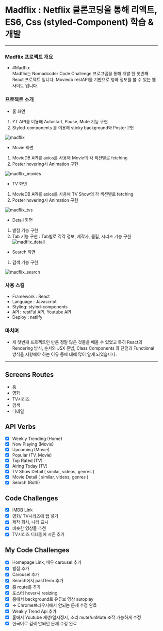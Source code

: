 # Madflix : Netflix 클론코딩을 통해 리액트, ES6, Css (styled-Component) 학습 & 개발
---

### Madflix 프로젝트 개요

- #Madflix  
  Madflix는 Nomadcoder Code Challenge 프로그램을 통해 개발 한 첫번째 React 프로젝트 입니다. Moviedb restAPI를 기반으로 영화 정보를 볼 수 있는 웹 사이트 입니다.

### 프로젝트 소개

- 홈 화면

1. YT API를 이용해 Autostart, Pause, Mute 기능 구현
2. Styled-components 를 이용해 sticky background와 Poster구현

![madflix](https://user-images.githubusercontent.com/83238246/122630612-050ee700-d100-11eb-8022-54881c1f33cc.jpg)


- Movie 화면

1. MovieDB API를 axios를 사용해 Movie의 각 섹션별로 fetching
2. Poster hovering시 Animation 구현

![madflix_movies](https://user-images.githubusercontent.com/83238246/122630614-05a77d80-d100-11eb-9fe2-48e99b52a8f8.jpg)

- TV 화면

1. MovieDB API를 axios를 사용해 TV Show의 각 섹션별로 fetching
2. Poster hovering시 Animation 구현

![madflix_tvs](https://user-images.githubusercontent.com/83238246/122630611-03452380-d100-11eb-945c-fcbc7452d993.jpg)

- Detail 화면

1. 별점 기능 구현
2. Tab 기능 구현 : Tab별로 각각 정보, 제작사, 클립, 시리즈 기능 구현
![madflix_detail](https://user-images.githubusercontent.com/83238246/122630613-050ee700-d100-11eb-8c3f-f148b02ce97c.jpg)

- Search 화면

1. 검색 기능 구현

![madflix_search](https://user-images.githubusercontent.com/83238246/122630615-05a77d80-d100-11eb-9d60-1f24e2022905.jpg)

### 사용 스킬

- Framework : React
- Language : Javascript
- Styling: styled-components
- API : restFul API, Youtube API
- Deploy : netlify

### 마치며

- 제 첫번쨰 프로젝트인 만큼 정말 많은 것들을 배울 수 있었고 특히 React의 Rendering 방식, 순서와 JSX 문법, Class Components 의 단점과 Functional 방식을 지향해야 하는 이유 등에 대해 많이 알게 되었습니다.


---
## Screens Routes

- 홈
- 영화
- TV시리즈
- 검색
- 디테일 

## API Verbs

- [x] Weekly Trending (Home)
- [x] Now Playing (Movie)
- [x] Upcoming (Movie)
- [x] Popular (TV, Movie)
- [x] Top Rated (TV)
- [x] Airing Today (TV)
- [x] TV Show Detail ( similar, videos, genres )
- [x] Movie Detail ( similar, videos, genres )
- [x] Search (Both)

## Code Challenges

- [x] IMDB Link
- [x] 영화/ TV시리즈에 탭 넣기
- [x] 제작 회사, 나라 표시
- [x] 비슷한 영상들 추천
- [x] TV시리즈 디테일에 시즌 추가

## My Code Challenges

- [x] Homepage Link, 배우 carousel 추가
- [x] 별점 추가
- [x] Carousel 추가
- [x] Search에서 pastTerm 추가
- [x] 홈 route를 추가
- [x] 포스터 hover시 resizing
- [x] 홈에서 background로 유튜브 영상 autoplay
- [x] -> Chrome브라우저에서 안되는 문제 수정 완료
- [x] Weakly Trend Api 추가
- [x] 홈에서 Youtube 재생/일시정지, 소리 mute/unMute 조작 가능하게 수정
- [x] 한국어로 검색 안되던 문제 수정 완료
